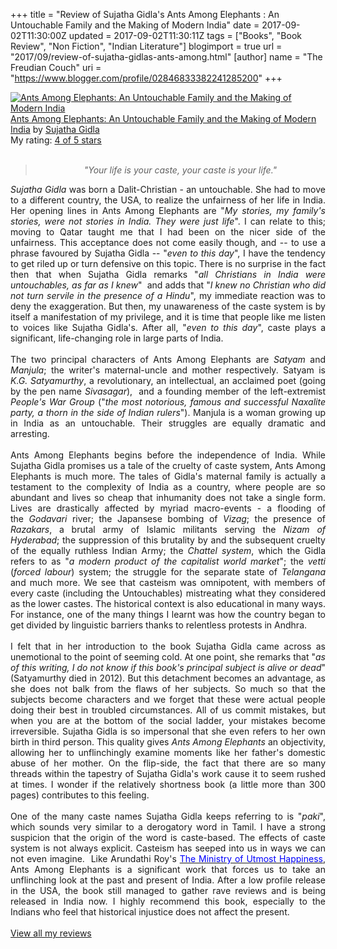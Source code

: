 +++
title = "Review of Sujatha Gidla's Ants Among Elephants : An Untouchable Family and the Making of Modern India"
date = 2017-09-02T11:30:00Z
updated = 2017-09-02T11:30:11Z
tags = ["Books", "Book Review", "Non Fiction", "Indian Literature"]
blogimport = true 
url = "2017/09/review-of-sujatha-gidlas-ants-among.html"
[author]
	name = "The Freudian Couch"
	uri = "https://www.blogger.com/profile/02846833382241285200"
+++

<div dir="ltr" style="text-align: left;" trbidi="on">
<a href="https://www.goodreads.com/book/show/31450688-ants-among-elephants" style="float: left; padding-right: 20px;"><img alt="Ants Among Elephants: An Untouchable Family and the Making of Modern India" border="0" src="https://images.gr-assets.com/books/1492189897m/31450688.jpg" /></a><a href="https://www.goodreads.com/book/show/31450688-ants-among-elephants">Ants Among Elephants: An Untouchable Family and the Making of Modern India</a> by <a href="https://www.goodreads.com/author/show/15613155.Sujatha_Gidla">Sujatha Gidla</a><br />
My rating: <a href="https://www.goodreads.com/review/show/2084604485">4 of 5 stars</a><br />
<br />
<blockquote class="tr_bq" style="text-align: center;">
<i>"Your life is your caste, your caste is your life."</i></blockquote>
<div style="text-align: justify;">
<i>Sujatha Gidla</i> was born a Dalit-Christian - an untouchable. She had to move to a different country, the USA, to realize the unfairness of her life in India. Her opening lines in Ants Among Elephants are "<i>My stories, my family's stories, were not stories in India. They were just life</i>". I can relate to this; moving to Qatar taught me that I had been on the nicer side of the unfairness. This acceptance does not come easily though, and -- to use a phrase favoured by Sujatha Gidla -- "<i>even to this day</i>", I have the tendency to get riled up or turn defensive on this topic. There is no surprise in the fact then that when Sujatha Gidla remarks "<i>all Christians in India were untouchables, as far as I knew</i>" &nbsp;and adds that "<i>I knew no Christian who did not turn servile in the presence of a Hindu</i>", my immediate reaction was to deny the exaggeration.&nbsp;But then, my unawareness of the caste system is by itself a manifestation of my privilege, and it is time that people like me listen to voices like Sujatha Gidla's. After all, "<i>even to this day</i>", caste plays a significant, life-changing role in large parts of India.</div>
<div style="text-align: justify;">
<br /></div>
<div style="text-align: justify;">
The two principal characters of Ants Among Elephants are <i>Satyam </i>and <i>Manjula</i>; the writer's maternal-uncle and mother respectively. Satyam is <i>K.G. Satyamurthy</i>, a revolutionary, an intellectual, an acclaimed poet (going by the pen name <i>Sivasagar</i>), &nbsp;and a founding member of the left-extremist <i>People's War Group</i> ("<i>the most notorious, famous and successful Naxalite party, a thorn in the side of Indian rulers</i>"). Manjula is a woman growing up in India as an untouchable. Their struggles are equally dramatic and arresting.</div>
<div style="text-align: justify;">
<br /></div>
<div style="text-align: justify;">
Ants Among Elephants begins before the independence of India. While Sujatha Gidla promises us a tale of the cruelty of caste system, Ants Among Elephants is much more. The tales of Gidla's maternal family is actually a testament to the complexity of India as a country, where people are so abundant and lives so cheap that inhumanity does not take a single form. Lives are drastically affected by myriad macro-events - a flooding of the&nbsp;<i>Godavari </i>river; the Japansese bombing of <i>Vizag</i>; the presence of <i>Razakars</i>, a brutal army of Islamic militants serving the <i>Nizam of Hyderabad</i>; the suppression of this brutality by and the subsequent cruelty of the equally ruthless Indian Army; the <i>Chattel system</i>, which the Gidla refers to as "<i>a modern product of the capitalist world market</i>"; the <i>vetti </i>(<i>forced labour</i>)<i>&nbsp;</i>system; the struggle for the separate state of <i>Telangana </i>and much more. We see that casteism was omnipotent, with members of every caste (including the Untouchables) mistreating what they considered as the lower castes. The historical context is also educational in many ways. For instance, one of the many things I learnt was how the country began to get divided by linguistic barriers thanks to relentless protests in Andhra.</div>
<div style="text-align: justify;">
<br /></div>
<div style="text-align: justify;">
I felt that in her introduction to the book Sujatha Gidla came across as unemotional to the point of seeming cold. At one point, she remarks that "<i>as of this writing, I do not know if this book's principal subject is alive or dead</i>" (Satyamurthy died in 2012). But this detachment becomes an advantage, as she does not balk from the flaws of her subjects. So much so that the subjects become characters and we forget that these were actual people doing their best in troubled circumstances. All of us commit mistakes, but when you are at the bottom of the social ladder, your mistakes become irreversible. Sujatha Gidla is so impersonal that she even refers to her own birth in third person. This quality gives <i>Ants Among Elephants</i> an objectivity, allowing her to unflinchingly examine moments like her father's domestic abuse of her mother. On the flip-side, the fact that there are so many threads within the tapestry of Sujatha Gidla's work cause it to seem rushed at times. I wonder if the relatively shortness book (a little more than 300 pages) contributes to this feeling.</div>
<div style="text-align: justify;">
<br /></div>
<div style="text-align: justify;">
One of the many caste names Sujatha Gidla keeps referring to is "<i>paki</i>", which sounds very similar to a derogatory word in Tamil. I have a strong suspicion that the origin of the word is caste-based. The effects of caste system is not always explicit. Casteism has seeped into us in ways we can not even imagine. &nbsp;Like Arundathi Roy's <a href="https://www.google.com/url?sa=t&amp;rct=j&amp;q=&amp;esrc=s&amp;source=web&amp;cd=1&amp;cad=rja&amp;uact=8&amp;ved=0ahUKEwjf1Nb35IbWAhVB94MKHXUDCS8QFggoMAA&amp;url=http%3A%2F%2Fwww.thefreudiancouch.com%2F2017%2F06%2Freview-of-arundhathi-roys-ministry-of.html&amp;usg=AFQjCNE-OYwnUsFJKUclwPb-K-zr4ufEAg" target="_blank"><span style="color: blue;">The Ministry of Utmost Happiness</span></a>, Ants Among Elephants is a significant work that forces us to take an unflinching look at the past and present of India.&nbsp;After a low profile release in the USA, the book still managed to gather rave reviews and is being released in India now. I highly recommend this book, especially to the Indians who feel that historical injustice does not affect the present.
</div>
<br />
<a href="https://www.goodreads.com/review/list/4391307-adarsh">View all my reviews</a>
</div>

